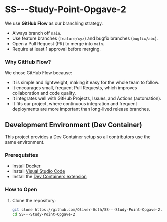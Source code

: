 # SS---Study-Point-Opgave-2

We use **GitHub Flow** as our branching strategy.

- Always branch off `main`.
- Use feature branches (`feature/xyz`) and bugfix branches (`bugfix/abc`).
- Open a Pull Request (PR) to merge into `main`.
- Require at least 1 approval before merging.

### Why GitHub Flow?
We chose GitHub Flow because:
- It is simple and lightweight, making it easy for the whole team to follow.
- It encourages small, frequent Pull Requests, which improves collaboration and code quality.
- It integrates well with GitHub Projects, Issues, and Actions (automation).
- It fits our project, where continuous integration and frequent deployments are more important than long-lived release branches.

## Development Environment (Dev Container)

This project provides a Dev Container setup so all contributors use the same environment.

### Prerequisites
- Install [Docker](https://www.docker.com/get-started)
- Install [Visual Studio Code](https://code.visualstudio.com/)
- Install the [Dev Containers extension](https://marketplace.visualstudio.com/items?itemName=ms-vscode-remote.remote-containers)

### How to Open
1. Clone the repository:
   ```bash
   git clone https://github.com/Oliver-Goth/SS---Study-Point-Opgave-2.git
   cd SS---Study-Point-Opgave-2

